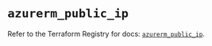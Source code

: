 # `azurerm_public_ip`

Refer to the Terraform Registry for docs: [`azurerm_public_ip`](https://registry.terraform.io/providers/hashicorp/azurerm/3.101.0/docs/resources/public_ip).
